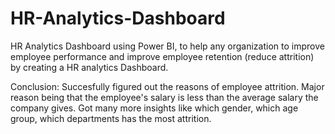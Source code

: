 # HR-Analytics-Dashboard
HR Analytics Dashboard using Power BI, to help any organization to improve employee performance and improve employee retention (reduce attrition) by creating a HR analytics Dashboard.

Conclusion: Succesfully figured out the reasons of employee attrition. Major reason being that the employee's salary is less than the average salary the company gives. Got many more insights like which gender, which age group, which departments has the most attrition.
